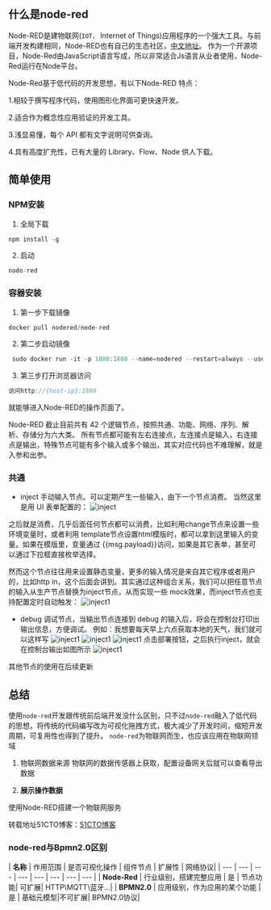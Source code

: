 ## 什么是node-red
Node-RED是建物联网(`IOT，` Internet of Things)应用程序的一个强大工具。与前端开发构建相同，Node-RED也有自己的生态社区，[中文地址](https://www.iotschool.com/topics/node81)。
作为一个开源项目，Node-Red由JavaScript语言写成，所以非常适合Js语言从业者使用，Node-Red运行在Node平台。

Node-Red基于低代码的开发思想，有以下Node-RED 特点：

1.相较于撰写程序代码，使用图形化界面可更快速开发。

2.适合作为概念性应用验证的开发工具。

3.浅显易懂，每个 API 都有文字说明可供查询。

4.具有高度扩充性，已有大量的 Library、Flow、Node 供人下载。

## 简单使用
### NPM安装

1. 全局下载
```js
npm install -g
```
2. 启动
```js
nodo-red
```
### 容器安装
1. 第一步下载镜像
```js
docker pull nodered/node-red
```
2. 第二步启动镜像
```js
 sudo docker run -it -p 1880:1880 --name=nodered --restart=always --user=root --net=host -v /data/nodered:/data -e TZ=Asia/Shanghai nodered/node-red
```
3. 第三步打开浏览器访问
```js
访问http://{host-ip}:1880 
```
就能够进入Node-RED的操作页面了。

Node-RED 截止目前共有 42 个逻辑节点，按照共通、功能、网络、序列、解析、存储分为六大类。
所有节点都可能有左右连接点，左连接点是输入，右连接点是输出，特殊节点可能有多个输入或多个输出，其实对应代码也不难理解，就是入参和出参。

### 共通
- inject
手动输入节点。可以定期产生一些输入，由下一个节点消费。
当然这里是用 UI 表单配置的：
![inject](../../media/2.1.png)


之后就是消费，几乎后面任何节点都可以消费，比如利用change节点来设置一些环境变量时，或者利用 template节点设置html模版时，都可以拿到这里输入的变量。如果在模版里，变量通过 {{msg.payload}}访问，如果是其它表单，甚至可以通过下拉框直接枚举选择。

然而这个节点往往用来设置静态变量，更多的输入情况是来自其它程序或者用户的，比如http in，这个后面会讲到。其实通过这种组合关系，我们可以把任意节点的输入从生产节点替换为inject节点，从而实现一些 mock效果，而inject节点也支持配置定时自动触发：
![inject1](../../media/2.2.png)
- debug
调试节点，当输出节点连接到 debug 的输入后，将会在控制台打印出输出信息，方便调试。
例如：我想要每天早上六点获取本地的天气，我们就可以这样写
![inject1](../../media/2.3.png)
![inject1](../../media/2.4.png)
![inject1](../../media/2.5.png)
点击部署按钮，之后执行inject，就会在控制台输出如图所示
![inject1](../../media/2.6.png)

其他节点的使用在后续更新

## 总结

使用`node-red`开发跟传统前后端开发没什么区别，只不过`node-red`融入了低代码的思想，将传统的代码编写改为可视化拖拽方式，极大减少了开发时间，缩短开发周期，可复用性也得到了提升。
`node-red`为物联网而生，也应该应用在物联网领域

1. 物联网数据来源
物联网的数据传感器上获取，配置设备网关后就可以查看导出数据

2. **展示操作数据**

使用Node-RED搭建一个物联网服务

转载地址51CTO博客：[51CTO博客](https://blog.51cto.com/u_16011718/6127877)

### node-red与Bpmn2.0区别

| **名称** | 作用范围 | 是否可视化操作 | 组件节点 | 扩展性 | 网络协议|
| --- | --- | --- | --- | --- |  --- |  --- |  --- | 
| **Node-Red** | 行业级别，搭建完整应用 | 是 | 节点功能| 可扩展| HTTP\MQTT\蓝牙...|
| **BPMN2.0** | 应用级别，作为应用的某个功能 | 是 | 基础元模型|不可扩展| BPMN2.0协议|